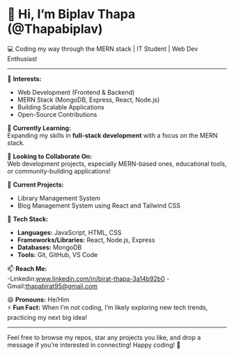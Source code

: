 # 👋 Hi, I’m Biplav Thapa (@Thapabiplav)

💻 Coding my way through the MERN stack | IT Student | Web Dev Enthusiast

---

👀 **Interests:**  
- Web Development (Frontend & Backend)
- MERN Stack (MongoDB, Express, React, Node.js)
- Building Scalable Applications
- Open-Source Contributions

🌱 **Currently Learning:**  
Expanding my skills in **full-stack development** with a focus on the MERN stack.

💞️ **Looking to Collaborate On:**  
Web development projects, especially MERN-based ones, educational tools, or community-building applications!

📂 **Current Projects:**  
- Library Management System
- Blog Management System using React and Tailwind CSS

🚀 **Tech Stack:**  
- **Languages:** JavaScript, HTML, CSS  
- **Frameworks/Libraries:** React, Node.js, Express  
- **Databases:** MongoDB  
- **Tools:** Git, GitHub, VS Code  

📫 **Reach Me:**  
  -Linkedin:www.linkedin.com/in/birat-thapa-3a14b92b0
  -Gmail:thapabirat95@gmail.com

😄 **Pronouns:** He/Him  
⚡ **Fun Fact:** When I’m not coding, I’m likely exploring new tech trends, practicing my next big idea!


---

Feel free to browse my repos, star any projects you like, and drop a message if you’re interested in connecting! Happy coding! 🚀



